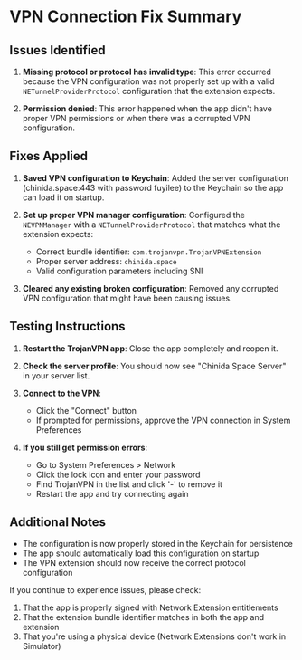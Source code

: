# VPN Connection Fix Summary

## Issues Identified

1. **Missing protocol or protocol has invalid type**: This error occurred because the VPN configuration was not properly set up with a valid `NETunnelProviderProtocol` configuration that the extension expects.

2. **Permission denied**: This error happened when the app didn't have proper VPN permissions or when there was a corrupted VPN configuration.

## Fixes Applied

1. **Saved VPN configuration to Keychain**: Added the server configuration (chinida.space:443 with password fuyilee) to the Keychain so the app can load it on startup.

2. **Set up proper VPN manager configuration**: Configured the `NEVPNManager` with a `NETunnelProviderProtocol` that matches what the extension expects:
   - Correct bundle identifier: `com.trojanvpn.TrojanVPNExtension`
   - Proper server address: `chinida.space`
   - Valid configuration parameters including SNI

3. **Cleared any existing broken configuration**: Removed any corrupted VPN configuration that might have been causing issues.

## Testing Instructions

1. **Restart the TrojanVPN app**: Close the app completely and reopen it.

2. **Check the server profile**: You should now see "Chinida Space Server" in your server list.

3. **Connect to the VPN**: 
   - Click the "Connect" button
   - If prompted for permissions, approve the VPN connection in System Preferences

4. **If you still get permission errors**:
   - Go to System Preferences > Network
   - Click the lock icon and enter your password
   - Find TrojanVPN in the list and click '-' to remove it
   - Restart the app and try connecting again

## Additional Notes

- The configuration is now properly stored in the Keychain for persistence
- The app should automatically load this configuration on startup
- The VPN extension should now receive the correct protocol configuration

If you continue to experience issues, please check:
1. That the app is properly signed with Network Extension entitlements
2. That the extension bundle identifier matches in both the app and extension
3. That you're using a physical device (Network Extensions don't work in Simulator)